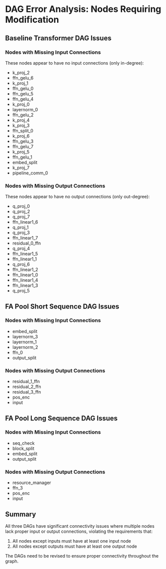 # DAG Error Analysis: Nodes Requiring Modification

## Baseline Transformer DAG Issues

### Nodes with Missing Input Connections
These nodes appear to have no input connections (only in-degree):
- k_proj_2
- ffn_gelu_6
- k_proj_1
- ffn_gelu_0
- ffn_gelu_5
- ffn_gelu_4
- k_proj_0
- layernorm_0
- ffn_gelu_2
- k_proj_4
- k_proj_3
- ffn_split_0
- k_proj_6
- ffn_gelu_3
- ffn_gelu_7
- k_proj_5
- ffn_gelu_1
- embed_split
- k_proj_7
- pipeline_comm_0

### Nodes with Missing Output Connections
These nodes appear to have no output connections (only out-degree):
- q_proj_0
- q_proj_2
- q_proj_7
- ffn_linear1_6
- q_proj_1
- q_proj_3
- ffn_linear1_7
- residual_0_ffn
- q_proj_4
- ffn_linear1_5
- ffn_linear1_1
- q_proj_6
- ffn_linear1_2
- ffn_linear1_0
- ffn_linear1_4
- ffn_linear1_3
- q_proj_5

## FA Pool Short Sequence DAG Issues

### Nodes with Missing Input Connections
- embed_split
- layernorm_3
- layernorm_1
- layernorm_2
- ffn_0
- output_split

### Nodes with Missing Output Connections
- residual_1_ffn
- residual_2_ffn
- residual_3_ffn
- pos_enc
- input

## FA Pool Long Sequence DAG Issues

### Nodes with Missing Input Connections
- seq_check
- block_split
- embed_split
- output_split

### Nodes with Missing Output Connections
- resource_manager
- ffn_3
- pos_enc
- input

## Summary
All three DAGs have significant connectivity issues where multiple nodes lack proper input or output connections, violating the requirements that:
1. All nodes except inputs must have at least one input node
2. All nodes except outputs must have at least one output node

The DAGs need to be revised to ensure proper connectivity throughout the graph.